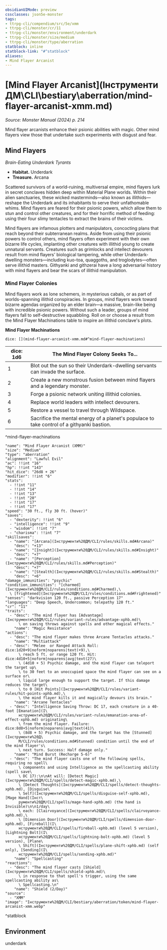 ```yaml
---
obsidianUIMode: preview
cssclasses: json5e-monster
tags:
- ttrpg-cli/compendium/src/5e/xmm
- ttrpg-cli/monster/cr/11
- ttrpg-cli/monster/environment/underdark
- ttrpg-cli/monster/size/medium
- ttrpg-cli/monster/type/aberration
statblock: inline
statblock-link: "#^statblock"
aliases:
- Mind Flayer Arcanist
---
```

# [Mind Flayer Arcanist](Інструменти ДМ\CLI\bestiary\aberration/mind-flayer-arcanist-xmm.md)
*Source: Monster Manual (2024) p. 214*  

Mind flayer arcanists enhance their psionic abilities with magic. Other mind flayers view those that undertake such experiments with disgust and fear.

## Mind Flayers

*Brain-Eating Underdark Tyrants*

- **Habitat.** Underdark  
- **Treasure.** Arcana  

Scattered survivors of a world-ruining, multiversal empire, mind flayers lurk in secret conclaves hidden deep within Material Plane worlds. Within their alien sanctuaries, these wicked masterminds—also known as illithids—reshape the Underdark and its inhabitants to serve their unfathomable whims. Mind flayers are feared for their psionic powers, which allow them to stun and control other creatures, and for their horrific method of feeding: using their four slimy tentacles to extract the brains of their victims.

Mind flayers are infamous plotters and manipulators, concocting plans that reach beyond their subterranean realms. Aside from using their psionic powers to control others, mind flayers often experiment with their own bizarre life cycles, implanting other creatures with illithid young to create unnatural servants. Creatures such as grimlocks and intellect devourers result from mind flayers' biological tampering, while other Underdark-dwelling monsters—including kuo-toa, quaggoths, and troglodytes—often serve illithid masters. Githyanki and githzerai have a long adversarial history with mind flayers and bear the scars of illithid manipulation.

### Mind Flayer Colonies

Mind flayers work as lone schemers, in mysterious cabals, or as part of worlds-spanning illithid conspiracies. In groups, mind flayers work toward bizarre agendas organized by an elder brain—a massive, brain-like being with incredible psionic powers. Without such a leader, groups of mind flayers fall to self-destructive squabbling. Roll on or choose a result from the Mind Flayer Machinations table to inspire an illithid conclave's plots.

**Mind Flayer Machinations**

`dice: [](mind-flayer-arcanist-xmm.md#^mind-flayer-machinations)`

| dice: 1d6 | The Mind Flayer Colony Seeks To... |
|-----------|------------------------------------|
| 1 | Blot out the sun so their Underdark-dwelling servants can invade the surface. |
| 2 | Create a new monstrous fusion between mind flayers and a legendary monster. |
| 3 | Forge a psionic network uniting illithid colonies. |
| 4 | Replace world leaders with intellect devourers. |
| 5 | Restore a vessel to travel through Wildspace. |
| 6 | Sacrifice the mental energy of a planet's populace to take control of a githyanki bastion. |
^mind-flayer-machinations

```statblock
"name": "Mind Flayer Arcanist (XMM)"
"size": "Medium"
"type": "aberration"
"alignment": "Lawful Evil"
"ac": !!int "16"
"hp": !!int "143"
"hit_dice": "26d8 + 26"
"modifier": !!int "6"
"stats":
  - !!int "11"
  - !!int "14"
  - !!int "13"
  - !!int "20"
  - !!int "17"
  - !!int "17"
"speed": "30 ft., fly 30 ft. (hover)"
"saves":
  - "dexterity": !!int "6"
  - "intelligence": !!int "9"
  - "wisdom": !!int "7"
  - "charisma": !!int "7"
"skillsaves":
  - "name": "[Arcana](Інструменти%20ДМ/CLI/rules/skills.md#Arcana)"
    "desc": "+13"
  - "name": "[Insight](Інструменти%20ДМ/CLI/rules/skills.md#Insight)"
    "desc": "+7"
  - "name": "[Perception](Інструменти%20ДМ/CLI/rules/skills.md#Perception)"
    "desc": "+7"
  - "name": "[Stealth](Інструменти%20ДМ/CLI/rules/skills.md#Stealth)"
    "desc": "+6"
"damage_immunities": "psychic"
"condition_immunities": "[charmed](Інструменти%20ДМ/CLI/rules/conditions.md#Charmed),\
  \ [frightened](Інструменти%20ДМ/CLI/rules/conditions.md#Frightened)"
"senses": "darkvision 120 ft., passive Perception 17"
"languages": "Deep Speech, Undercommon; telepathy 120 ft."
"cr": "11"
"traits":
  - "desc": "The mind flayer has [Advantage](Інструменти%20ДМ/CLI/rules/variant-rules/advantage-xphb.md)\
      \ on saving throws against spells and other magical effects."
    "name": "Magic Resistance"
"actions":
  - "desc": "The mind flayer makes three Arcane Tentacles attacks."
    "name": "Multiattack"
  - "desc": "Melee  or Ranged Attack Roll: dice:1d20+9|noform|noparens|text(+9),\
      \ reach 5 ft. or range 120 ft. Hit: dice:4d10+5|noform|noparens|avg|text(27)\
      \ (4d10 + 5) Psychic damage, and the mind flayer can teleport the target up\
      \ to 30 feet to an unoccupied space the mind flayer can see on a surface or\
      \ liquid large enough to support the target. If this damage reduces the target\
      \ to 0 [Hit Points](Інструменти%20ДМ/CLI/rules/variant-rules/hit-points-xphb.md),\
      \ the mind flayer kills it and magically devours its brain."
    "name": "Arcane Tentacles"
  - "desc": "Intelligence Saving Throw: DC 17, each creature in a 40-foot [Emanation](І\
      нструменти%20ДМ/CLI/rules/variant-rules/emanation-area-of-effect-xphb.md) originating\
      \ from the mind flayer. Failure: dice:8d8+5|noform|noparens|avg|text(41)\
      \ (8d8 + 5) Psychic damage, and the target has the [Stunned](Інструменти%20Д\
      М/CLI/rules/conditions.md#Stunned) condition until the end of the mind flayer's\
      \ next turn. Success: Half damage only."
    "name": "Mind Burst (Recharge 5-6)"
  - "desc": "The mind flayer casts one of the following spells, requiring no spell\
      \ components and using Intelligence as the spellcasting ability (spell save\
      \ DC 17):\n\nAt will: [Detect Magic](Інструменти%20ДМ/CLI/spells/detect-magic-xphb.md),\
      \ [Detect Thoughts](Інструменти%20ДМ/CLI/spells/detect-thoughts-xphb.md), [Disguise\
      \ Self](Інструменти%20ДМ/CLI/spells/disguise-self-xphb.md), [Mage Hand](Інст\
      рументи%20ДМ/CLI/spells/mage-hand-xphb.md) (the hand is Invisible)\n\n1/day\
      \ each: [Clairvoyance](Інструменти%20ДМ/CLI/spells/clairvoyance-xphb.md),\
      \ [Dimension Door](Інструменти%20ДМ/CLI/spells/dimension-door-xphb.md), [Fireball](І\
      нструменти%20ДМ/CLI/spells/fireball-xphb.md) (level 5 version), [Lightning Bolt](І\
      нструменти%20ДМ/CLI/spells/lightning-bolt-xphb.md) (level 5 version), [Plane\
      \ Shift](Інструменти%20ДМ/CLI/spells/plane-shift-xphb.md) (self only), [Sending](І\
      нструменти%20ДМ/CLI/spells/sending-xphb.md)"
    "name": "Spellcasting"
"reactions":
  - "desc": "The mind flayer casts [Shield](Інструменти%20ДМ/CLI/spells/shield-xphb.md)\
      \ in response to that spell's trigger, using the same spellcasting ability as\
      \ Spellcasting.\n"
    "name": "Shield (2/Day)"
"source":
  - "XMM"
"image": "Інструменти%20ДМ/CLI/bestiary/aberration/token/mind-flayer-arcanist-xmm.webp"
```
^statblock

## Environment

underdark